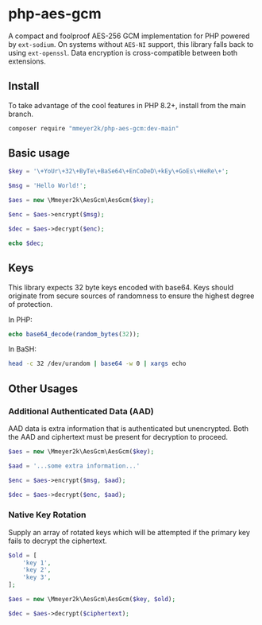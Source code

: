 # php-aes-gcm

A compact and foolproof AES-256 GCM implementation for PHP powered by `ext-sodium`.
On systems without `AES-NI` support, this library falls back to using `ext-openssl`.
Data encryption is cross-compatible between both extensions.

## Install

To take advantage of the cool features in PHP 8.2+, install from the main branch.
```bash
composer require "mmeyer2k/php-aes-gcm:dev-main"
```

## Basic usage

```php
$key = '\+YoUr\+32\+ByTe\+BaSe64\+EnCoDeD\+kEy\+GoEs\+HeRe\+';

$msg = 'Hello World!';

$aes = new \Mmeyer2k\AesGcm\AesGcm($key);

$enc = $aes->encrypt($msg);

$dec = $aes->decrypt($enc);

echo $dec;
```

## Keys

This library expects 32 byte keys encoded with base64.
Keys should originate from secure sources of randomness to ensure the highest degree of protection.

In PHP:
```php
echo base64_decode(random_bytes(32));
```

In BaSH:
```bash
head -c 32 /dev/urandom | base64 -w 0 | xargs echo
```

## Other Usages

### Additional Authenticated Data (AAD)

AAD data is extra information that is authenticated but unencrypted.
Both the AAD and ciphertext must be present for decryption to proceed.
```php
$aes = new \Mmeyer2k\AesGcm\AesGcm($key);

$aad = '...some extra information...'

$enc = $aes->encrypt($msg, $aad);

$dec = $aes->decrypt($enc, $aad);
```

### Native Key Rotation

Supply an array of rotated keys which will be attempted if the primary key fails to decrypt the ciphertext.
```php
$old = [
    'key 1',
    'key 2',
    'key 3',
];

$aes = new \Mmeyer2k\AesGcm\AesGcm($key, $old);

$dec = $aes->decrypt($ciphertext);
```
